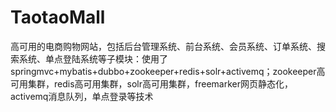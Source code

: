 # TaotaoMall
高可用的电商购物网站，包括后台管理系统、前台系统、会员系统、订单系统、搜索系统、单点登陆系统等子模块：使用了springmvc+mybatis+dubbo+zookeeper+redis+solr+activemq；zookeeper高可用集群，redis高可用集群，solr高可用集群，freemarker网页静态化，activemq消息队列，单点登录等技术
